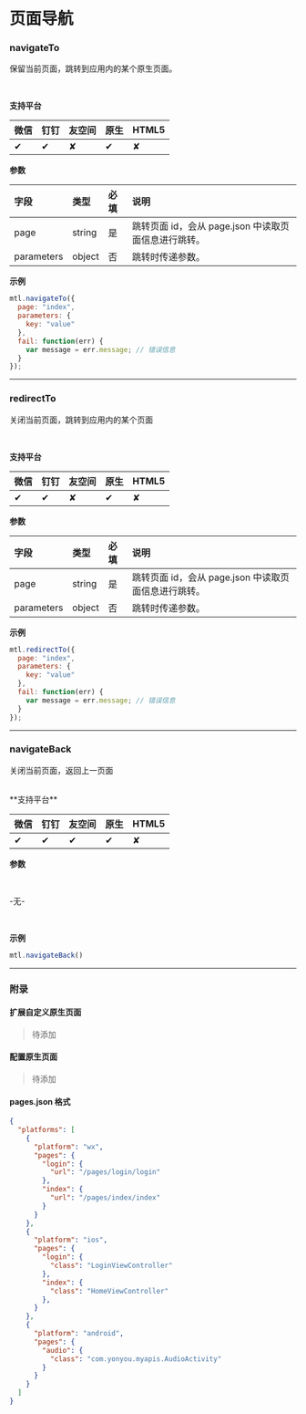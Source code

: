 # 页面导航

<a name="MTL_navigateTo" class="anchor"></a>

### navigateTo

保留当前页面，跳转到应用内的某个原生页面。

<br>


**支持平台**

| **微信** | **钉钉** | **友空间** | **原生** | **HTML5** |
| :--- | :--- | :--- | :--- | :--- |
| ✔︎ | ✔︎ | ✘ | ✔︎ | ✘ |


**参数**

| **字段** | **类型** | **必填** | **说明** |
| :--- | :--- | :--- | :--- |
| page | string | 是 | 跳转页面 id，会从 page.json 中读取页面信息进行跳转。 |
| parameters | object | 否 | 跳转时传递参数。 |


**示例**
```javascript
mtl.navigateTo({
  page: "index",
  parameters: {
    key: "value"
  },
  fail: function(err) {
    var message = err.message; // 错误信息
  }
});
```

---


<a name="MTL_redirectTo" class="anchor"></a>
### redirectTo
关闭当前页面，跳转到应用内的某个页面

<br>

**支持平台**

| **微信** | **钉钉** | **友空间** | **原生** | **HTML5** |
| :--- | :--- | :--- | :--- | :--- |
| ✔︎ | ✔︎ | ✘ | ✔︎ | ✘ |


**参数**

| **字段** | **类型** | **必填** | **说明** |
| :--- | :--- | :--- | :--- |
| page | string | 是 | 跳转页面 id，会从 page.json 中读取页面信息进行跳转。 |
| parameters | object | 否 | 跳转时传递参数。 |


**示例**
```javascript
mtl.redirectTo({
  page: "index",
  parameters: {
    key: "value"
  },
  fail: function(err) {
    var message = err.message; // 错误信息
  }
});
```

---


<a name="MTL_navigateBack" class="anchor"></a>
### navigateBack
关闭当前页面，返回上一页面

<br>
**支持平台**

| **微信** | **钉钉** | **友空间** | **原生** | **HTML5** |
| :--- | :--- | :--- | :--- | :--- |
| ✔︎ | ✔︎ | ✔︎ | ✔︎ | ✘ |


**参数**<br />

<br>

-无-

<br>

**示例**
```javascript
mtl.navigateBack()
```

---


<a name="nB6qu"></a>
### 附录
<a name="BGvTf"></a>
#### 扩展自定义原生页面
> 待添加

<a name="ZeN8O"></a>
#### 配置原生页面
> 待添加

<a name="WPf6E"></a>
#### pages.json 格式
```json
{
  "platforms": [
    {
      "platform": "wx",
      "pages": {
        "login": {
          "url": "/pages/login/login"
        },
        "index": {
          "url": "/pages/index/index"
        }
      }
    },
    {
      "platform": "ios",
      "pages": {
        "login": {
          "class": "LoginViewController"
        },
        "index": {
          "class": "HomeViewController"
        },
      }
    },
    {
      "platform": "android",
      "pages": {
        "audio": {
          "class": "com.yonyou.myapis.AudioActivity"
        }
      }
    }
  ]
}
```

